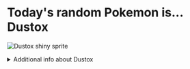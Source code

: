 # Today's random Pokemon is... Dustox

![Dustox shiny sprite](https://raw.githubusercontent.com/PokeAPI/sprites/master/sprites/pokemon/shiny/269.png)

<details>
<summary>Additional info about Dustox</summary>

| srpite type | image |
|------|------|
| back_default | ![Dustox back_default sprite](https://raw.githubusercontent.com/PokeAPI/sprites/master/sprites/pokemon/back/269.png) |
| back_female | ![Dustox back_female sprite](https://raw.githubusercontent.com/PokeAPI/sprites/master/sprites/pokemon/back/female/269.png) |
| back_shiny | ![Dustox back_shiny sprite](https://raw.githubusercontent.com/PokeAPI/sprites/master/sprites/pokemon/back/shiny/269.png) |
| back_shiny_female | ![Dustox back_shiny_female sprite](https://raw.githubusercontent.com/PokeAPI/sprites/master/sprites/pokemon/back/shiny/female/269.png) |
| front_default | ![Dustox front_default sprite](https://raw.githubusercontent.com/PokeAPI/sprites/master/sprites/pokemon/269.png) |
| front_female | ![Dustox front_female sprite](https://raw.githubusercontent.com/PokeAPI/sprites/master/sprites/pokemon/female/269.png) |
| front_shiny_female | ![Dustox front_shiny_female sprite](https://raw.githubusercontent.com/PokeAPI/sprites/master/sprites/pokemon/shiny/female/269.png) | </details>